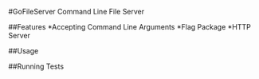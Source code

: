 #GoFileServer
Command Line File Server

##Features
*Accepting Command Line Arguments
*Flag Package
*HTTP Server

##Usage

##Running Tests

